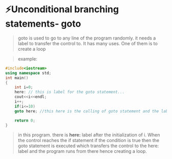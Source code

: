 # ⚡Unconditional branching statements- goto
> goto is used to go to any line of the program randomly.
> it needs a label to transfer the control to. 
> It has many uses. One of them is to create a loop

> example:
```c++
#include<iostream>
using namespace std;
int main()
{
    int i=0; 
    here: // this is label for the goto statement...
    cout<<i<<endl;
    i++;
    if(i<=10)
    goto here; //this here is the calling of goto statement and the label.

    return 0;
}
```

> in this program. there is **here:** label after the initialization of i. When the control reaches the if statement if the condition is true then the goto statement is executed which transfers the control to the here: label and the program runs from there hence creating a loop.
